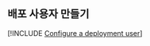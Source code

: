 ## <a name="create-a-deployment-user"></a>배포 사용자 만들기  

[!INCLUDE [Configure a deployment user](configure-deployment-user-no-h.md)]